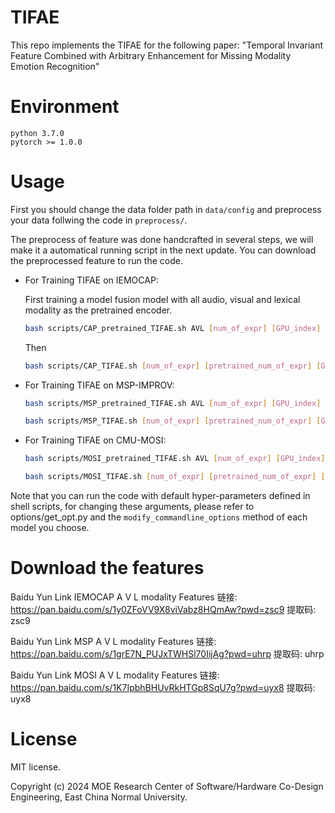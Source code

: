 # TIFAE

This repo implements the TIFAE for the following paper:
"Temporal Invariant Feature Combined with Arbitrary Enhancement for Missing Modality Emotion Recognition" 

# Environment

``` 
python 3.7.0
pytorch >= 1.0.0
```

# Usage

First you should change the data folder path in ```data/config``` and preprocess your data follwing the code in ```preprocess/```.

The preprocess of feature was done handcrafted in several steps, we will make it a automatical running script in the next update. You can download the preprocessed feature to run the code.

+ For Training TIFAE on IEMOCAP:

    First training a model fusion model with all audio, visual and lexical modality as the pretrained encoder.

    ```bash
    bash scripts/CAP_pretrained_TIFAE.sh AVL [num_of_expr] [GPU_index] [Transformer_head] [Transformer_layer]
    ```

    Then

    ```bash
    bash scripts/CAP_TIFAE.sh [num_of_expr] [pretrained_num_of_expr] [GPU_index] [Transformer_head] [Transformer_layer]
    ```

+ For Training TIFAE on MSP-IMPROV:

    ```bash
    bash scripts/MSP_pretrained_TIFAE.sh AVL [num_of_expr] [GPU_index] [Transformer_head] [Transformer_layer] 
    ```

    ```bash
    bash scripts/MSP_TIFAE.sh [num_of_expr] [pretrained_num_of_expr] [GPU_index] [Transformer_head] [Transformer_layer]
    ```
    
+ For Training TIFAE on CMU-MOSI: 

    ```bash
    bash scripts/MOSI_pretrained_TIFAE.sh AVL [num_of_expr] [GPU_index] [Transformer_head] [Transformer_layer] 
    ```

    ```bash
    bash scripts/MOSI_TIFAE.sh [num_of_expr] [pretrained_num_of_expr] [GPU_index] [Transformer_head] [Transformer_layer]
    ```



Note that you can run the code with default hyper-parameters defined in shell scripts, for changing these arguments, please refer to options/get_opt.py and the ```modify_commandline_options``` method of each model you choose.

# Download the features
Baidu Yun Link
IEMOCAP A V L modality Features
链接: https://pan.baidu.com/s/1y0ZFoVV9X8viVabz8HQmAw?pwd=zsc9 提取码: zsc9

Baidu Yun Link
MSP A V L modality Features
链接: https://pan.baidu.com/s/1grE7N_PUJxTWHSl70IijAg?pwd=uhrp 提取码: uhrp

Baidu Yun Link
MOSI A V L modality Features
链接: https://pan.baidu.com/s/1K7IpbhBHUvRkHTGp8SqU7g?pwd=uyx8 提取码: uyx8 

# License
MIT license. 

Copyright (c) 2024 MOE Research Center of Software/Hardware Co-Design Engineering, East China Normal University.

